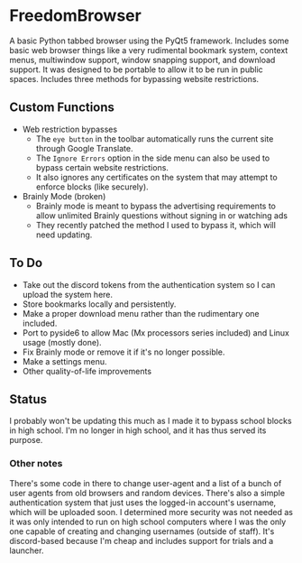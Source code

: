 # FreedomBrowser

A basic Python tabbed browser using the PyQt5 framework. Includes some basic web browser things like a very rudimental bookmark system, context menus, multiwindow support, window snapping support, and download support. It was designed to be portable to allow it to be run in public spaces. Includes three methods for bypassing website restrictions.

## Custom Functions
* Web restriction bypasses
  * The `eye button` in the toolbar automatically runs the current site through Google Translate.
  * The `Ignore Errors` option in the side menu can also be used to bypass certain website restrictions.
  * It also ignores any certificates on the system that may attempt to enforce blocks (like securely).
* Brainly Mode (broken)
  * Brainly mode is meant to bypass the advertising requirements to allow unlimited Brainly questions without signing in or watching ads
  * They recently patched the method I used to bypass it, which will need updating.
 
## To Do
* Take out the discord tokens from the authentication system so I can upload the system here.
* Store bookmarks locally and persistently.
* Make a proper download menu rather than the rudimentary one included.
* Port to pyside6 to allow Mac (Mx processors series included) and Linux usage (mostly done).
* Fix Brainly mode or remove it if it's no longer possible.
* Make a settings menu.
* Other quality-of-life improvements

## Status
I probably won't be updating this much as I made it to bypass school blocks in high school. I'm no longer in high school, and it has thus served its purpose.

### Other notes
There's some code in there to change user-agent and a list of a bunch of user agents from old browsers and random devices. There's also a simple authentication system that just uses the logged-in account's username, which will be uploaded soon. I determined more security was not needed as it was only intended to run on high school computers where I was the only one capable of creating and changing usernames (outside of staff). It's discord-based because I'm cheap and includes support for trials and a launcher.

